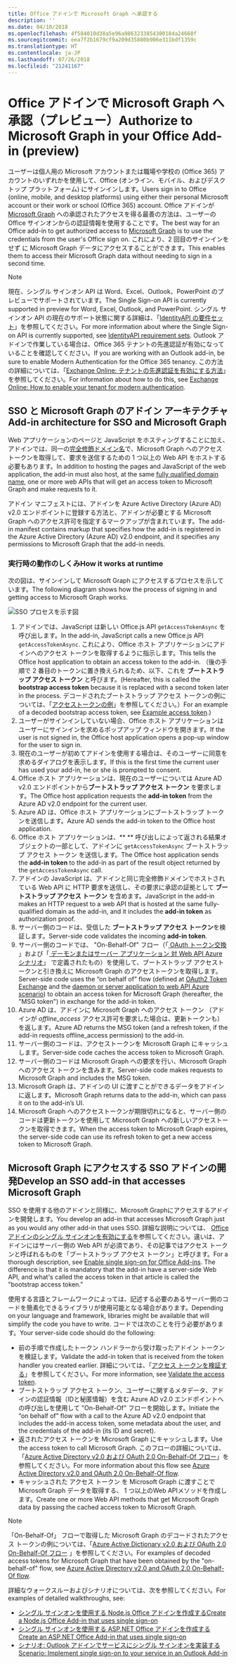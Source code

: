 ```yaml
---
title: Office アドインで Microsoft Graph へ承認する
description: ''
ms.date: 04/10/2018
ms.openlocfilehash: 4f584010d38a5e96a9863233854300184a24660f
ms.sourcegitcommit: eea7f2b1679cf9a209d35880b906e311bdf1359c
ms.translationtype: HT
ms.contentlocale: ja-JP
ms.lasthandoff: 07/26/2018
ms.locfileid: "21241167"
---
```

# <a name="authorize-to-microsoft-graph-in-your-office-add-in-preview"></a><span data-ttu-id="7011d-102">Office アドインで  Microsoft Graph へ承認（プレビュー）</span><span class="sxs-lookup"><span data-stu-id="7011d-102">Authorize to Microsoft Graph in your Office Add-in (preview)</span></span>

<span data-ttu-id="7011d-103">ユーザーは個人用の Microsoft アカウントまたは職場や学校の (Office 365) アカウントのいずれかを使用して、Office (オンライン、モバイル、およびデスクトップ プラットフォーム) にサインインします。</span><span class="sxs-lookup"><span data-stu-id="7011d-103">Users sign in to Office (online, mobile, and desktop platforms) using either their personal Microsoft account or their work or school (Office 365) account.</span></span> <span data-ttu-id="7011d-104">Office アドインが [Microsoft Graph](https://developer.microsoft.com/graph/docs) への承認されたアクセスを得る最善の方法は、ユーザーの Office サインオンからの認証情報を使用することです。</span><span class="sxs-lookup"><span data-stu-id="7011d-104">The best way for an Office add-in to get authorized access to [Microsoft Graph](https://developer.microsoft.com/graph/docs) is to use the credentials from the user's Office sign on.</span></span> <span data-ttu-id="7011d-105">これにより、2 回目のサインインをせず に Microsoft Graph データにアクセスすることができます。</span><span class="sxs-lookup"><span data-stu-id="7011d-105">This enables them to access their Microsoft Graph data without needing to sign in a second time.</span></span> 

> [!NOTE]
> <span data-ttu-id="7011d-106">現在、シングル サインオン API は Word、Excel、Outlook、PowerPoint のプレビューでサポートされています。</span><span class="sxs-lookup"><span data-stu-id="7011d-106">The Single Sign-on API is currently supported in preview for Word, Excel, Outlook, and PowerPoint.</span></span> <span data-ttu-id="7011d-107">シングル サインオン API の現在のサポート状態に関する詳細は、「[IdentityAPI の要件セット](https://dev.office.com/reference/add-ins/requirement-sets/identity-api-requirement-sets)」を参照してください。</span><span class="sxs-lookup"><span data-stu-id="7011d-107">For more information about where the Single Sign-on API is currently supported, see [IdentityAPI requirement sets](https://dev.office.com/reference/add-ins/requirement-sets/identity-api-requirement-sets).</span></span>
> <span data-ttu-id="7011d-108">Outlook アドインで作業している場合は、Office 365 テナントの先進認証が有効になっていることを確認してください。</span><span class="sxs-lookup"><span data-stu-id="7011d-108">If you are working with an Outlook add-in, be sure to enable Modern Authentication for the Office 365 tenancy.</span></span> <span data-ttu-id="7011d-109">この方法の詳細については、「[Exchange Online: テナントの先進認証を有効にする方法](https://social.technet.microsoft.com/wiki/contents/articles/32711.exchange-online-how-to-enable-your-tenant-for-modern-authentication.aspx)」を参照してください。</span><span class="sxs-lookup"><span data-stu-id="7011d-109">For information about how to do this, see [Exchange Online: How to enable your tenant for modern authentication](https://social.technet.microsoft.com/wiki/contents/articles/32711.exchange-online-how-to-enable-your-tenant-for-modern-authentication.aspx).</span></span>

## <a name="add-in-architecture-for-sso-and-microsoft-graph"></a><span data-ttu-id="7011d-110">SSO と Microsoft Graph のアドイン アーキテクチャ</span><span class="sxs-lookup"><span data-stu-id="7011d-110">Add-in architecture for SSO and Microsoft Graph</span></span>

<span data-ttu-id="7011d-111">Web アプリケーションのページと JavaScript をホスティングすることに加え、アドインでは、同一の[完全修飾ドメイン名](https://msdn.microsoft.com/en-us/library/windows/desktop/ms682135.aspx#_dns_fully_qualified_domain_name_fqdn__gly)で、Microsoft Graph へのアクセス トークンを取得して、要求を送信するための 1 つ以上の Web API をホストする必要もあります。</span><span class="sxs-lookup"><span data-stu-id="7011d-111">In addition to hosting the pages and JavaScript of the web application, the add-in must also host, at the same [fully qualified domain name](https://msdn.microsoft.com/en-us/library/windows/desktop/ms682135.aspx#_dns_fully_qualified_domain_name_fqdn__gly), one or more web APIs that will get an access token to Microsoft Graph and make requests to it.</span></span>

<span data-ttu-id="7011d-112">アドイン マニフェストには、アドインを Azure Active Directory (Azure AD) v2.0 エンドポイントに登録する方法と、アドインが必要とする Microsoft Graph へのアクセス許可を指定するマークアップが含まれています。</span><span class="sxs-lookup"><span data-stu-id="7011d-112">The add-in manifest contains markup that specifies how the add-in is registered in the Azure Active Directory (Azure AD) v2.0 endpoint, and it specifies any permissions to Microsoft Graph that the add-in needs.</span></span>

### <a name="how-it-works-at-runtime"></a><span data-ttu-id="7011d-113">実行時の動作のしくみ</span><span class="sxs-lookup"><span data-stu-id="7011d-113">How it works at runtime</span></span>

<span data-ttu-id="7011d-114">次の図は、サインインして Microsoft Graph にアクセスするプロセスを示しています。</span><span class="sxs-lookup"><span data-stu-id="7011d-114">The following diagram shows how the process of signing in and getting access to Microsoft Graph works.</span></span>

![SSO プロセスを示す図](../images/sso-access-to-microsoft-graph.png)

1. <span data-ttu-id="7011d-116">アドインでは、JavaScript は新しい Office.js API `getAccessTokenAsync` を呼び出します。</span><span class="sxs-lookup"><span data-stu-id="7011d-116">In the add-in, JavaScript calls a new Office.js API `getAccessTokenAsync`.</span></span> <span data-ttu-id="7011d-117">これにより、Office ホスト アプリケーションにアドインへのアクセス トークンを取得するように指示します。</span><span class="sxs-lookup"><span data-stu-id="7011d-117">This tells the Office host application to obtain an access token to the add-in.</span></span> <span data-ttu-id="7011d-118">（後の手順で 2 番目のトークンに置き換えられるため、以下、これを **ブートストラップ アクセス トークン** と呼びます。</span><span class="sxs-lookup"><span data-stu-id="7011d-118">(Hereafter, this is called the **bootstrap access token** because it is replaced with a second token later in the process.</span></span> <span data-ttu-id="7011d-119">デコードされたブートストラップ アクセス トークンの例については、「[アクセストークンの例](sso-in-office-add-ins.md#example-access-token)」を参照してください。）</span><span class="sxs-lookup"><span data-stu-id="7011d-119">For an example of a decoded bootstrap access token, see [Example access token](sso-in-office-add-ins.md#example-access-token).)</span></span>
1. <span data-ttu-id="7011d-120">ユーザーがサインインしていない場合、Office ホスト アプリケーションはユーザーにサインインを求めるポップアップ ウィンドウを開きます。</span><span class="sxs-lookup"><span data-stu-id="7011d-120">If the user is not signed in, the Office host application opens a pop-up window for the user to sign in.</span></span>
1. <span data-ttu-id="7011d-121">現在のユーザーが初めてアドインを使用する場合は、そのユーザーに同意を求めるダイアログを表示します。</span><span class="sxs-lookup"><span data-stu-id="7011d-121">If this is the first time the current user has used your add-in, he or she is prompted to consent.</span></span>
1. <span data-ttu-id="7011d-122">Office ホスト アプリケーションは、現在のユーザーについては Azure AD v2.0 エンドポイントから**ブートストラップ アクセス トークン** を要求します。</span><span class="sxs-lookup"><span data-stu-id="7011d-122">The Office host application requests the **add-in token** from the Azure AD v2.0 endpoint for the current user.</span></span>
1. <span data-ttu-id="7011d-123">Azure AD は、Office ホスト アプリケーションにブートストラップ トークンを送信します。</span><span class="sxs-lookup"><span data-stu-id="7011d-123">Azure AD sends the add-in token to the Office host application.</span></span>
1. <span data-ttu-id="7011d-124">Office ホスト アプリケーションは、** **  呼び出しによって返される結果オブジェクトの一部として、アドインに `getAccessTokenAsync` ブートストラップ アクセス トークン を送信します。</span><span class="sxs-lookup"><span data-stu-id="7011d-124">The Office host application sends the **add-in token** to the add-in as part of the result object returned by the `getAccessTokenAsync` call.</span></span>
1. <span data-ttu-id="7011d-125">アドインの JavaScript は、アドインと同じ完全修飾ドメインでホストされている Web API に HTTP 要求を送信し、その要求に承認の証拠として **ブートストラップ アクセス トークン** を含めます。</span><span class="sxs-lookup"><span data-stu-id="7011d-125">JavaScript in the add-in makes an HTTP request to a web API that is hosted at the same fully-qualified domain as the add-in, and it includes the **add-in token** as authorization proof.</span></span>  
1. <span data-ttu-id="7011d-126">サーバー側のコードは、受信した **ブートストラップ アクセス トークン**を検証します。</span><span class="sxs-lookup"><span data-stu-id="7011d-126">Server-side code validates the incoming **add-in token**.</span></span>
1. <span data-ttu-id="7011d-127">サーバー側のコードでは、 "On-Behalf-Of" フロー（「[ OAuth トークン交換](https://tools.ietf.org/html/draft-ietf-oauth-token-exchange-02) 」および「[ デーモンまたはサーバー アプリケーション 対 Web API Azure シナリオ](https://docs.microsoft.com/en-us/azure/active-directory/develop/active-directory-authentication-scenarios#daemon-or-server-application-to-web-api)」 で定義されたもの）を使用して、ブートストラップ アクセストークンと引き換えに Microsoft Graph のアクセストークンを取得します。</span><span class="sxs-lookup"><span data-stu-id="7011d-127">Server-side code uses the “on behalf of” flow (defined at [OAuth2 Token Exchange](https://tools.ietf.org/html/draft-ietf-oauth-token-exchange-02) and the [daemon or server application to web API Azure scenario](https://docs.microsoft.com/en-us/azure/active-directory/develop/active-directory-authentication-scenarios#daemon-or-server-application-to-web-api)) to obtain an access token for Microsoft Graph (hereafter, the "MSG token") in exchange for the add-in token.</span></span>
1. <span data-ttu-id="7011d-128">Azure AD は、アドインに Microsoft Graph へのアクセス トークン （アドインが *offline_access* アクセス許可を要求した場合は、更新トークンも）を返します。</span><span class="sxs-lookup"><span data-stu-id="7011d-128">Azure AD returns the MSG token (and a refresh token, if the add-in requests offline_access permission) to the add-in.</span></span>
1. <span data-ttu-id="7011d-129">サーバー側のコードは、アクセストークンを Microsoft Graph にキャッシュします。</span><span class="sxs-lookup"><span data-stu-id="7011d-129">Server-side code caches the access token to Microsoft Graph.</span></span>
1. <span data-ttu-id="7011d-130">サーバー側のコードは Microsoft Graph への要求を行い、Microsoft Graph へのアクセス トークンを含みます。</span><span class="sxs-lookup"><span data-stu-id="7011d-130">Server-side code makes requests to Microsoft Graph and includes the MSG token.</span></span>
1. <span data-ttu-id="7011d-131">Microsoft Graph は、アドインの UI に渡すことができるデータをアドインに返します。</span><span class="sxs-lookup"><span data-stu-id="7011d-131">Microsoft Graph returns data to the add-in, which can pass it on to the add-in’s UI.</span></span>
1. <span data-ttu-id="7011d-132">Microsoft Graph へのアクセストークンが期限切れになると、サーバー側のコードは更新トークンを使用して Microsoft Graph への新しいアクセストークンを取得できます。</span><span class="sxs-lookup"><span data-stu-id="7011d-132">When the access token to Microsoft Graph expires, the server-side code can use its refresh token to get a new access token to Microsoft Graph.</span></span>

## <a name="develop-an-sso-add-in-that-accesses-microsoft-graph"></a><span data-ttu-id="7011d-133">Microsoft Graph にアクセスする SSO アドインの開発</span><span class="sxs-lookup"><span data-stu-id="7011d-133">Develop an SSO add-in that accesses Microsoft Graph</span></span>

<span data-ttu-id="7011d-134">SSO を使用する他のアドインと同様に、Microsoft Graphにアクセスするアドインを開発します。</span><span class="sxs-lookup"><span data-stu-id="7011d-134">You develop an add-in that accesses Microsoft Graph just as you would any other add-in that uses SSO.</span></span> <span data-ttu-id="7011d-135">詳細な説明については、 [Officeアドインのシングル サインオンを有効にする](https://docs.microsoft.com/en-us/office/dev/add-ins/develop/sso-in-office-add-ins)を参照してください。違いは、アドインにはサーバー側の Web API が必須であり、その記事ではアクセス トークンと呼ばれるものを「ブートストラップ アクセス トークン」と呼びます。</span><span class="sxs-lookup"><span data-stu-id="7011d-135">For a thorough description, see [Enable single sign-on for Office Add-ins](https://docs.microsoft.com/en-us/office/dev/add-ins/develop/sso-in-office-add-ins). The difference is that it is mandatory that the add-in have a server-side Web API, and what's called the access token in that article is called the "bootstrap access token."</span></span> 

<span data-ttu-id="7011d-136">使用する言語とフレームワークによっては、記述する必要のあるサーバー側のコードを簡素化できるライブラリが使用可能となる場合があります。</span><span class="sxs-lookup"><span data-stu-id="7011d-136">Depending on your language and framework, libraries might be available that will simplify the code you have to write.</span></span> <span data-ttu-id="7011d-137">コードでは次のことを行う必要があります。</span><span class="sxs-lookup"><span data-stu-id="7011d-137">Your server-side code should do the following:</span></span>

* <span data-ttu-id="7011d-138">前の手順で作成したトークン ハンドラーから受け取ったアドイン トークンを検証します。</span><span class="sxs-lookup"><span data-stu-id="7011d-138">Validate the add-in token that is received from the token handler you created earlier.</span></span> <span data-ttu-id="7011d-139">詳細については、「[アクセス トークンを検証する](sso-in-office-add-ins.md#validate-the-access-token)」を参照してください。</span><span class="sxs-lookup"><span data-stu-id="7011d-139">For more information, see [Validate the access token](sso-in-office-add-ins.md#validate-the-access-token).</span></span> 
* <span data-ttu-id="7011d-140">ブートストラップ アクセス トークン、ユーザーに関するメタデータ、アドインの認証情報（IDと秘匿情報）を含む Azure AD v2.0 エンドポイントへの呼び出しを使用して "On-Behalf-Of" フローを開始します。</span><span class="sxs-lookup"><span data-stu-id="7011d-140">Initiate the “on behalf of” flow with a call to the Azure AD v2.0 endpoint that includes the add-in access token, some metadata about the user, and the credentials of the add-in (its ID and secret).</span></span>
* <span data-ttu-id="7011d-141">返されたアクセス トークンを Microsoft Graph にキャッシュします。</span><span class="sxs-lookup"><span data-stu-id="7011d-141">Use the access token to call Microsoft Graph.</span></span> <span data-ttu-id="7011d-142">このフローの詳細については、「[Azure Active Directory v2.0 および OAuth 2.0 On-Behalf-Of フロー](https://docs.microsoft.com/en-us/azure/active-directory/develop/active-directory-v2-protocols-oauth-on-behalf-of)」を参照してください。</span><span class="sxs-lookup"><span data-stu-id="7011d-142">For more information about this flow see [Azure Active Directory v2.0 and OAuth 2.0 On-Behalf-Of flow](https://docs.microsoft.com/en-us/azure/active-directory/develop/active-directory-v2-protocols-oauth-on-behalf-of).</span></span>
* <span data-ttu-id="7011d-143">キャッシュされた アクセス トークン を Microsoft Graph に渡すことで Microsoft Graph データを取得する、 1 つ以上のWeb APIメソッドを作成します。</span><span class="sxs-lookup"><span data-stu-id="7011d-143">Create one or more Web API methods that get Microsoft Graph data by passing the cached access token to Microsoft Graph.</span></span>

> [!NOTE]
> <span data-ttu-id="7011d-144">「On-Behalf-Of」 フローで取得した Microsoft Graph のデコードされたアクセス トークンの例については、「[Azure Active Dictionary v2.0 および OAuth 2.0 On-Behalf-Of フロー](https://docs.microsoft.com/en-us/azure/active-directory/develop/active-directory-v2-protocols-oauth-on-behalf-of) 」を参照してください。</span><span class="sxs-lookup"><span data-stu-id="7011d-144">For examples of decoded access tokens for Microsoft Graph that have been obtained by the "on-behalf-of" flow, see [Azure Active Directory v2.0 and OAuth 2.0 On-Behalf-Of flow](https://docs.microsoft.com/en-us/azure/active-directory/develop/active-directory-v2-protocols-oauth-on-behalf-of).</span></span>

<span data-ttu-id="7011d-145">詳細なウォークスルーおよびシナリオについては、次を参照してください。</span><span class="sxs-lookup"><span data-stu-id="7011d-145">For examples of detailed walkthroughs, see:</span></span>

* [<span data-ttu-id="7011d-146">シングル サインオンを使用する Node.js Office アドインを作成する</span><span class="sxs-lookup"><span data-stu-id="7011d-146">Create a Node.js Office Add-in that uses single sign-on</span></span>](create-sso-office-add-ins-nodejs.md)
* [<span data-ttu-id="7011d-147">シングル サインオンを使用する ASP.NET Office アドインを作成する</span><span class="sxs-lookup"><span data-stu-id="7011d-147">Create an ASP.NET Office Add-in that uses single sign-on</span></span>](create-sso-office-add-ins-aspnet.md)
* [<span data-ttu-id="7011d-148">シナリオ: Outlook アドインでサービスにシングル サインオンを実装する</span><span class="sxs-lookup"><span data-stu-id="7011d-148">Scenario: Implement single sign-on to your service in an Outlook Add-in</span></span>](https://docs.microsoft.com/en-us/outlook/add-ins/implement-sso-in-outlook-add-in)




